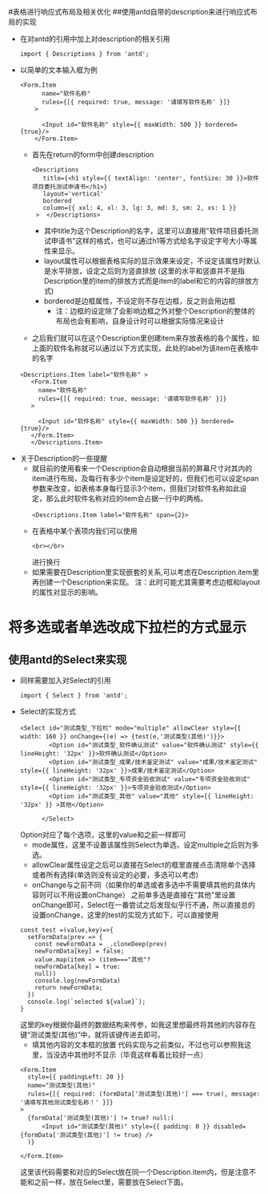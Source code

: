 #表格进行响应式布局及相关优化
##使用antd自带的description来进行响应式布局的实现
- 在对antd的引用中加上对description的相关引用
  ```
  import { Descriptions } from 'antd';
  ```
- 以简单的文本输入框为例
  ```
  <Form.Item
        name="软件名称"
        rules={[{ required: true, message: '请填写软件名称' }]}
      >

        <Input id="软件名称" style={{ maxWidth: 500 }} bordered={true}/>
      </Form.Item>
  ```
  - 首先在return的form中创建description
     ```
     <Descriptions
        title={<h1 style={{ textAlign: 'center', fontSize: 30 }}>软件项目委托测试申请书</h1>}
        layout='vertical'
        bordered
        column={{ xxl: 4, xl: 3, lg: 3, md: 3, sm: 2, xs: 1 }}
      >  </Descriptions>
     ```
     - 其中title为这个Description的名字，这里可以直接用"软件项目委托测试申请书"这样的格式，也可以通过h1等方式给名字设定字号大小等属性来显示。
     - layout属性可以根据表格实际的显示效果来设定，不设定该属性时默认是水平排放，设定之后则为竖直排放
    (这里的水平和竖直并不是指Description里的item的排放方式而是item的label和它的内容的排放方式)
     - bordered是边框属性，不设定则不存在边框，反之则会用边框
       - 注：边框的设定除了会影响边框之外对整个Description的整体的布局也会有影响，自身设计时可以根据实际情况来设计
     
   - 之后我们就可以在这个Description里创建item来存放表格的各个属性，如上面的软件名称就可以通过以下方式实现，此处的label为该item在表格中的名字
   ```
   <Descriptions.Item label="软件名称" >
      <Form.Item
        name="软件名称"
        rules={[{ required: true, message: '请填写软件名称' }]}
      >

        <Input id="软件名称" style={{ maxWidth: 500 }} bordered={true}/>
      </Form.Item>
      </Descriptions.Item>
   ```
- 关于Description的一些提醒
  - 就目前的使用看来一个Description会自动根据当前的屏幕尺寸对其内的item进行布局，及每行有多少个item是设定好的，但我们也可以设定span参数来改变，如表格本身每行显示3个item，但我们对软件名称如此设定，那么此时软件名称对应的item会占据一行中的两格。
    ```
    <Descriptions.Item label="软件名称" span={2}>
    ```
  - 在表格中某个表项内我们可以使用
    ```
    <br></br>
    ```
    进行换行
  - 如果需要在Description里实现嵌套的关系,可以考虑在Description.item里再创建一个Description来实现。
  注：此时可能尤其需要考虑边框和layout的属性对显示的影响。

# 将多选或者单选改成下拉栏的方式显示
## 使用antd的Select来实现
- 同样需要加入对Select的引用
  ```
  import { Select } from 'antd';
  ```
- Select的实现方式
  ```
  <Select id="测试类型_下拉栏" mode="multiple" allowClear style={{ width: 160 }} onChange={(e) => {test(e,'测试类型(其他)')}}>
          <Option id="测试类型_软件确认测试" value="软件确认测试" style={{ lineHeight: '32px' }}>软件确认测试</Option>
          <Option id="测试类型_成果/技术鉴定测试" value="成果/技术鉴定测试" style={{ lineHeight: '32px' }}>成果/技术鉴定测试</Option>
          <Option id="测试类型_专项资金验收测试" value="专项资金验收测试" style={{ lineHeight: '32px' }}>专项资金验收测试</Option>
          <Option id="测试类型_其他" value="其他" style={{ lineHeight: '32px' }} >其他</Option>
          
        </Select>
  ```
  Option对应了每个选项，这里的value和之前一样即可
  - mode属性，这里不设置该属性则Select为单选，设定multiple之后则为多选。
  - allowClear属性设定之后可以直接在Select的框里直接点击清除单个选择或者所有选择(单选则没有设定的必要，多选可以考虑)
  - onChange与之前不同（如果你的单选或者多选中不需要填其他的具体内容则可以不用设置onChange）
  之前单多选是直接在“其他”里设置onChange即可，Select在一番尝试之后发现似乎行不通，所以直接总的设置onChange，这里的test的实现方式如下，可以直接使用
  ```
  const test =(value,key)=>{
    setFormData(prev => {
      const newFormData = _.cloneDeep(prev)
      newFormData[key] = false;
      value.map(item => (item==="其他"?
      newFormData[key] = true:
      null))
      console.log(newFormData)
      return newFormData;
    })
    console.log(`selected ${value}`);
  }
  ```
  这里的key根据你最终的数据结构来传参，如我这里想最终将其他的内容存在键“测试类型(其他)”中，就将该键传进去即可。
  - 填其他内容的文本框的放置
  代码实现与之前类似，不过也可以参照我这里，当没选中其他时不显示（毕竟这样看着比较好一点）
  ```
  <Form.Item
    style={{ paddingLeft: 20 }}
    name="测试类型(其他)"
    rules={[{ required: (formData['测试类型(其他)'] === true), message: '请填写其他测试类型名称！' }]}
  >
    {formData['测试类型(其他)'] != true? null:(
        <Input id="测试类型(其他)" style={{ padding: 0 }} disabled={formData['测试类型(其他)'] != true} />
    )}
    
  </Form.Item>
  ```
  这里该代码需要和对应的Select放在同一个Description.item内，但是注意不能和之前一样，放在Select里，需要放在Select下面。
